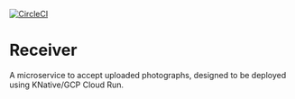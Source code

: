 [![CircleCI](https://circleci.com/gh/cookndx/receiver/tree/main.svg?style=svg)](https://circleci.com/gh/cookndx/receiver/tree/main)

# Receiver

A microservice to accept uploaded photographs, designed to be deployed using KNative/GCP Cloud Run.

